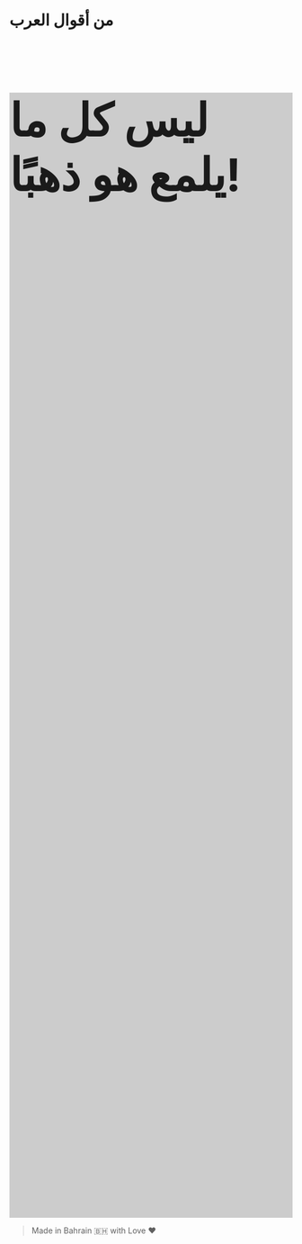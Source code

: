 # من أقوال العرب

<div style="background-image: url(https://i.ibb.co/2vJK5jM/Photo-Real-a-magical-ancient-scroll-in-a-dark-temple-streak-of-3.jpg); background-color: #cccccc; background-position: center; background-repeat: no-repeat; background-size: cover; width: 100%; height: 50vh; align-items: center;" alt="ليس كل ما يلمع هو ذهبًا!">
<h1 style="font-size: 5rem;">ليس كل ما يلمع هو ذهبًا!</h1>
  <br />
  <br />
</div>

> Made in Bahrain 🇧🇭 with Love ❤️
